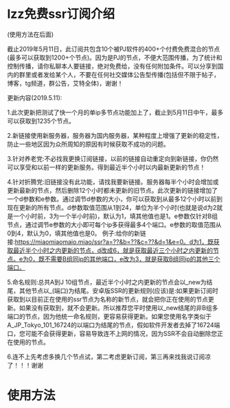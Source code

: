 # lzz免费ssr订阅介绍
(使用方法在后面)

截止2019年5月11日，此订阅共包含10个被PJ软件的400+个付费免费混合的节点(最多可以获取到1200+个节点)。因为是PJ的节点，不便大范围传播，为了统计和控制传播，请你私聊本人要链接，绝对免费给，没有任何附加条件。可以分享到国内的群里或者发给某个人，不要在任何社交媒体公告型传播(包括但不限于帖子，博客，tg频道，群公告，艾特全体)，谢谢！

更新内容(2019.5.11):

1.此次更新把测试了快一个月的单ip多节点功能加上了，截止到5月11日中午，最多可以获取到1235个节点。

2.新链接使用新服务器，服务器为国内服务器，某种程度上增强了更新的稳定性，防止一些地区因为众所周知的原因有时候获取不成功的问题。

3.针对养老党:不必找我更换订阅链接，以前的链接自动重定向到新链接，你仍然可以享受和以前一样的更新服务。得到最近半个小时以内最新更新的节点！

4.针对折腾党:旧链接没有此功能，请找我要新链接。服务器每半个小时会增加或更新最新的节点，然后删除12个小时都未更新的旧节点。此次更新的链接增加了一个d参数和e参数。通过调节d参数的大小，你可以获取到从最多12个小时以前到现在更新的所有节点。d参数取值范围从1到24，单位为半个小时(也就是说d为2就是一个小时前，3为一个半小时前)，默认为1，填其他值也是1。e参数仅针对B组节点，通过调节e参数的大小即可每个ip多获得最多4个端口。e参数的取值范围从0到4，默认为0，填其他值也是0。
例子:给你的新链接:https://miaomiaomaio.miao/ssr?a=??&b=??&c=??&d=1&e=0。d为1，既获取最近半个小时之内更新的节点，d改成6，就是获取最近三个小时之内更新的节点。e为0，既不需要B组同ip的其他端口，e改为3，就是获取B组同ip的其他三个端口。

5.命名规则:总共A到J 10组节点，最近半个小时之内更新的节点会以_new为结尾，其他节点以_(端口)为结尾。安卓版SSR的更新规则(应该)是:如果更新订阅时获取到以目前正在使用的ssr节点为名称的新节点，就会把你正在使用的节点更新。如果没有获取到，就不会更新。所以推荐您平时使用以_new结尾的非B组多端口的节点，因为他统一命名规则，更容易获得更新。如果您使用名字类似于A_JP_Tokyo_101_16724的以端口为结尾的节点，假如软件开发者去掉了16724端口，您可能不会获得更新，容易导致连不上网的情况，因为SSR不会自动删除您正在使用的节点。

6.连不上先考虑多换几个节点试，第二考虑更新订阅，第三再来找我说订阅凉了！！！谢谢

#  使用方法
